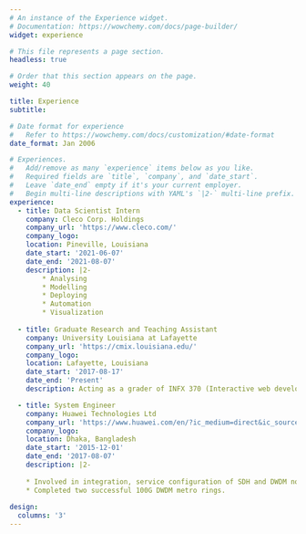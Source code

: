 ```yaml
---
# An instance of the Experience widget.
# Documentation: https://wowchemy.com/docs/page-builder/
widget: experience

# This file represents a page section.
headless: true

# Order that this section appears on the page.
weight: 40

title: Experience
subtitle:

# Date format for experience
#   Refer to https://wowchemy.com/docs/customization/#date-format
date_format: Jan 2006

# Experiences.
#   Add/remove as many `experience` items below as you like.
#   Required fields are `title`, `company`, and `date_start`.
#   Leave `date_end` empty if it's your current employer.
#   Begin multi-line descriptions with YAML's `|2-` multi-line prefix.
experience:
  - title: Data Scientist Intern
    company: Cleco Corp. Holdings
    company_url: 'https://www.cleco.com/'
    company_logo: 
    location: Pineville, Louisiana
    date_start: '2021-06-07'
    date_end: '2021-08-07'
    description: |2-
        * Analysing
        * Modelling
        * Deploying
        * Automation
        * Visualization
        
  - title: Graduate Research and Teaching Assistant
    company: University Louisiana at Lafayette
    company_url: 'https://cmix.louisiana.edu/'
    company_logo: 
    location: Lafayette, Louisiana
    date_start: '2017-08-17'
    date_end: 'Present'
    description: Acting as a grader of INFX 370 (Interactive web development) for consecutive 6 semesters. I conduct proxy classes and proctor tests of INFX 370. Contributing NSF funded projects as a member of UL-HPCC lab under the supervision of Dr. Mohsen Amini Salehi.   

  - title: System Engineer
    company: Huawei Technologies Ltd
    company_url: 'https://www.huawei.com/en/?ic_medium=direct&ic_source=surlent'
    company_logo: 
    location: Dhaka, Bangladesh
    date_start: '2015-12-01'
    date_end: '2017-08-07'
    description: |2-
    
    * Involved in integration, service configuration of SDH and DWDM nodes, fault, and performance analysis of live network transmission devices.
    * Completed two successful 100G DWDM metro rings.
    
design:
  columns: '3'
---
```

